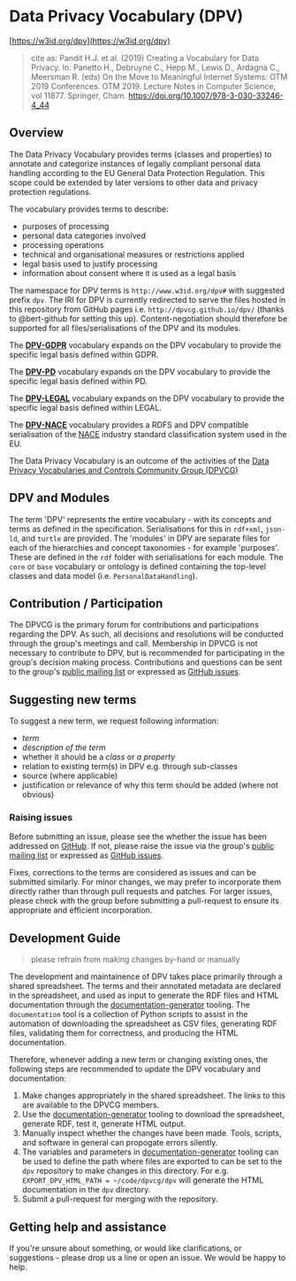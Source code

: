 # Data Privacy Vocabulary (DPV)

[https://w3id.org/dpv](https://w3id.org/dpv)

>  cite as: Pandit H.J. et al. (2019) Creating a Vocabulary for Data Privacy. In:  Panetto H., Debruyne C., Hepp M., Lewis D., Ardagna C., Meersman R.  (eds) On the Move to Meaningful Internet Systems: OTM 2019 Conferences.  OTM 2019. Lecture Notes in Computer Science, vol 11877. Springer, Cham.  https://doi.org/10.1007/978-3-030-33246-4_44

## Overview

The Data Privacy Vocabulary provides terms (classes and properties) to annotate and categorize instances of legally compliant personal data handling according to the EU General Data Protection Regulation. This scope could be extended by later versions to other data and privacy protection regulations. 

The vocabulary provides terms to describe:

* purposes of processing
* personal data categories involved
* processing operations
* technical and organisational measures or restrictions applied
* legal basis used to justify processing
* information about consent where it is used as a legal basis

The namespace for DPV terms is `http://www.w3id.org/dpv#` with suggested prefix `dpv`. The IRI for DPV is currently redirected to serve the files hosted in this repository from GitHub pages i.e. `http://dpvcg.github.io/dpv/` (thanks to @bert-github for setting this up). Content-negotiation should therefore be supported for all files/serialisations of the DPV and its modules.

The [**DPV-GDPR**](https://w3id.org/dpv/dpv-gdpr) vocabulary expands on the DPV vocabulary to provide the specific legal basis defined within GDPR.

The [**DPV-PD**](https://w3id.org/dpv/dpv-pd) vocabulary expands on the DPV vocabulary to provide the specific legal basis defined within PD.

The [**DPV-LEGAL**](https://w3id.org/dpv/dpv-legal) vocabulary expands on the DPV vocabulary to provide the specific legal basis defined within LEGAL.

The [**DPV-NACE**](https://w3id.org/dpv/dpv-nace) vocabulary provides a RDFS and DPV compatible serialisation of the  [NACE](https://ec.europa.eu/eurostat/ramon/nomenclatures/index.cfm?TargetUrl=LST_NOM_DTL&StrNom=NACE_REV2) industry standard classification system used in the EU.

The Data Privacy Vocabulary is an outcome of the activities of the [Data Privacy Vocabularies and Controls Community Group (DPVCG)](https://www.w3.org/community/dpvcg/) 

## DPV and Modules

The term 'DPV' represents the entire vocabulary - with its concepts and terms as defined in the specification. Serialisations for this in `rdf+xml`, `json-ld`, and `turtle` are provided. The 'modules' in DPV are separate files for each of the hierarchies and concept taxonomies - for example 'purposes'. These are defined in the `rdf` folder with serialisations for each module. The `core` or `base` vocabulary or ontology is defined containing the top-level classes and data model (i.e. `PersonalDataHandling`).

## Contribution / Participation

The DPVCG is the primary forum for contributions and participations regarding the DPV. As such, all decisions and resolutions will be conducted through the group's meetings and call. Membership in DPVCG is not necessary to contribute to DPV, but is recommended for participating in the group's decision making process. Contributions and questions can be sent to the group's [public mailing list](https://lists.w3.org/Archives/Public/public-dpvcg/) or expressed as [GitHub issues](https://github.com/dpvcg/dpv/issues). 

## Suggesting new terms

To suggest a new term, we request following information:

* _term_ 
* _description of the term_
* whether it should be a _class_ or _a property_
* relation to existing term(s) in DPV e.g. through sub-classes
* source (where applicable)
* justification or relevance of why this term should be added (where not obvious)

### Raising issues

Before submitting an issue, please see the whether the issue has been addressed on [GitHub](https://github.com/w3c/dpv/issues). If not, please raise the issue via the group's [public mailing list](https://lists.w3.org/Archives/Public/public-dpvcg/) or expressed as [GitHub issues](https://github.com/w3c/dpv/issues). 

Fixes, corrections to the terms are considered as issues and can be submitted similarly. For minor changes, we may prefer to incorporate them directly rather than through pull requests and patches. For larger issues, please check with the group before submitting a pull-request to ensure its appropriate and efficient incorporation.

## Development Guide

> please refrain from making changes by-hand or manually

The development and maintainence of DPV takes place primarily through a shared spreadsheet. The terms and their annotated metadata are declared in the spreadsheet, and used as input to generate the RDF files and HTML documentation through the [documentation-generator](https://github.com/w3c/dpv/tree/master/documentation-generator) tooling. The `documentation` tool is a collection of Python scripts to assist in the automation of downloading the spreadsheet as CSV files, generating RDF files, validating them for correctness, and producing the HTML documentation.

Therefore, whenever adding a new term or changing existing ones, the following steps are recommended to update the DPV vocabulary and documentation:

1. Make changes appropriately in the shared spreadsheet. The links to this are available to the DPVCG members.
2. Use the [documentation-generator](https://github.com/w3c/dpv/tree/master/documentation-generator) tooling to download the spreadsheet, generate RDF, test it, generate HTML output. 
3. Manually inspect whether the changes have been made. Tools, scripts, and software in general can propogate errors silently. 
4. The variables and parameters in  [documentation-generator](https://github.com/w3c/dpv/tree/master/documentation-generator) tooling can be used to define the path where files are exported to can be set to the `dpv` repository to make changes in this directory. For e.g. `EXPORT_DPV_HTML_PATH = ~/code/dpvcg/dpv` will generate the HTML documentation in the `dpv` directory. 
5. Submit a pull-request for merging with the repository.

## Getting help and assistance

If you're unsure about something, or would like clarifications, or suggestions - please drop us a line or open an issue. We would be happy to help.
